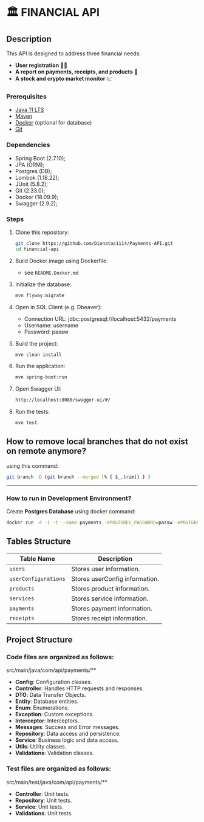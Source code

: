 # 🏛 FINANCIAL API

## Description
This API is designed to address three financial needs:
- **User registration** 🙍‍♂️
- **A report on payments, receipts, and products** 🧾
- **A stock and crypto market monitor** 💹

### Prerequisites
- [Java 11 LTS](https://adoptium.net/temurin/releases/?version=11)
- [Maven](https://maven.apache.org/)
- [Docker](https://www.docker.com/) (optional for database)
- [Git](https://git-scm.com/)

### Dependencies
* Spring Boot (2.7.10);
* JPA (ORM);
* Postgres (DB);
* Lombok (1.18.22);
* JUnit (5.8.2);
* Git (2.33.0);
* Docker (18.09.9);
* Swagger (2.9.2);

### Steps
1. Clone this repository:
   ```sh
   git clone https://github.com/Dionatas1114/Payments-API.git
   cd financial-api
   ```
   
2. Build Docker image using Dockerfile:
   - see `README.Docker.md`

3. Initialize the database:
   ```sh
   mvn flyway:migrate
   ```
   
4. Open in SQL Client (e.g. Dbeaver):
   * Connection URL: jdbc:postgresql://localhost:5432/payments
   * Username: username
   * Password: passw

5. Build the project:
   ```sh
   mvn clean install
   ```

6. Run the application:
   ```sh
   mvn spring-boot:run
   ```

7. Open Swagger UI:
   ```sh
   http://localhost:8080/swagger-ui/#/
   ```

8. Run the tests:
   ```sh
   mvn test
   ```

## How to remove local branches that do not exist on remote anymore?
using this command:

```bash
git branch -D (git branch --merged |% { $_.trim() } )
```

___
### How to run in Development Environment?
Create **Postgres Database** using docker command:

```bash
docker run -d -i -t --name payments -ePOSTGRES_PASSWORD=passw -ePOSTGRES_DATABASE=payments -ePOSTGRES_USER=username -p5432:5432 postgres
```

## Tables Structure

| Table Name           | Description                    |
|----------------------|--------------------------------|
| `users`              | Stores user information.       |
| `userConfigurations` | Stores userConfig information. |
| `products`           | Stores product information.    |
| `services`           | Stores service information.    |
| `payments`           | Stores payment information.    |
| `receipts`           | Stores receipt information.    |

## Project Structure

### Code files are organized as follows:
src/main/java/com/api/payments/**
- **Config**: Configuration classes.
- **Controller**: Handles HTTP requests and responses.
- **DTO**: Data Transfer Objects.
- **Entity**: Database entities.
- **Enum**: Enumerations.
- **Exception**: Custom exceptions.
- **Interceptor**: Interceptors.
- **Messages**: Success and Error messages.
- **Repository**: Data access and persistence.
- **Service**: Business logic and data access.
- **Utils**: Utility classes.
- **Validations**: Validation classes.

### Test files are organized as follows:
src/main/test/java/com/api/payments/**
- **Controller**: Unit tests.
- **Repository**: Unit tests.
- **Service**: Unit tests.
- **Validations**: Unit tests.